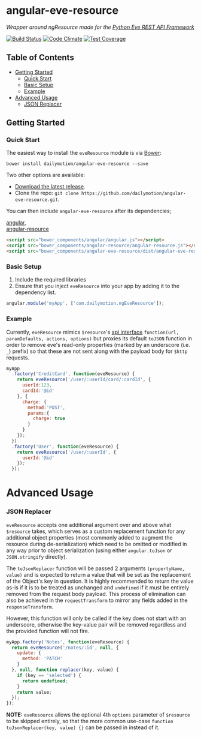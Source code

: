 # angular-eve-resource

*Wrapper around ngResource made for the [Python Eve REST API Framework](http://python-eve.org/)*

[![Build Status](https://travis-ci.org/dailymotion/angular-eve-resource.svg?branch=master)](https://travis-ci.org/dailymotion/angular-eve-resource)
[![Code Climate](https://codeclimate.com/github/dailymotion/angular-eve-resource/badges/gpa.svg)](https://codeclimate.com/github/dailymotion/angular-eve-resource)
[![Test Coverage](https://codeclimate.com/github/dailymotion/angular-eve-resource/badges/coverage.svg)](https://codeclimate.com/github/dailymotion/angular-eve-resource/coverage)

## Table of Contents

- [Getting Started](#getting-started)
  - [Quick Start](#quick-start)
  - [Basic Setup](#basic-setup)
  - [Example](#example)
- [Advanced Usage](#advanced-usage)
  - [JSON Replacer](#json-replacer)

## Getting Started

### Quick Start

The easiest way to install the `eveResource` module is via [Bower](http://bower.io/):

```shell
bower install dailymotion/angular-eve-resource --save
```

Two other options are available:

- [Download the latest release](https://github.com/dailymotion/angular-eve-resource/archive/master.zip).
- Clone the repo: `git clone https://github.com/dailymotion/angular-eve-resource.git`.

You can then include `angular-eve-resource` after its dependencies;  

[angular](https://github.com/angular/bower-angular),  
[angular-resource](https://github.com/angular/bower-angular-resource)  

```html
<script src="bower_components/angular/angular.js"></script>
<script src="bower_components/angular-resource/angular-resource.js"></script>
<script src="bower_components/angular-eve-resource/dist/angular-eve-resource.js"></script>
```

### Basic Setup

1. Include the required libraries
2. Ensure that you inject `eveResource` into your app by adding it to the dependency list.

```js
angular.module('myApp', ['com.dailymotion.ngEveResource']);
```

### Example

Currently, `eveResource` mimics `$resource`'s [api interface](https://docs.angularjs.org/api/ngResource/service/$resource) `function(url, paramDefaults, actions, options)`
but proxies its default `toJSON` function in order to remove eve's read-only properties
(marked by an underscore (i.e. `_`) prefix) so that these are not sent along with the payload body for `$http` requests.

```js
myApp
  .factory('CreditCard', function(eveResource) {
    return eveResource('/user/:userId/card/:cardId', {
      userId:123,
      cardId:'@id'
    }, {
      charge: {
        method:'POST',
        params:{
          charge: true
        }
      }
    });
  })
  .factory('User', function(eveResource) {
    return eveResource('/user/:userId', {
      userId:'@id'
    });
  });
```

# Advanced Usage

### JSON Replacer

`eveResource` accepts one additional argument over and above what `$resource` takes,
which serves as a custom replacement function for any additional object properties
(most commonly added to augment the resource during de-serialization)
which need to be omitted or modified in any way prior to object serialization
(using either `angular.toJson` or `JSON.stringify` directly).  

The `toJsonReplacer` function will be passed 2 arguments `(propertyName, value)`
and is expected to return a value that will be set as the replacement of the Object's key in question.
It is highly recommended to return the value as-is if it is to be treated as unchanged
and `undefined` if it must be entirely removed from the request body payload.
This process of elimination can also be achieved in the `requestTransform`
to mirror any fields added in the `responseTransform`.  

However, this function will only be called if the key does not start with an underscore,
otherwise the key-value pair will be removed regardless and the provided function will not fire.

```js
myApp.factory('Notes', function(eveResource) {
  return eveResource('/notes/:id', null, {
    update: {
      method: 'PATCH'
    }
  }, null, function replacer(key, value) {
    if (key == 'selected') {
      return undefined;
    }
    return value;
  });
});
```

**NOTE:** `eveResource` allows the optional 4th `options` parameter of `$resource` to be skipped entirely,
so that the more common use-case `function toJsonReplacer(key, value) {}` can be passed in instead of it.
